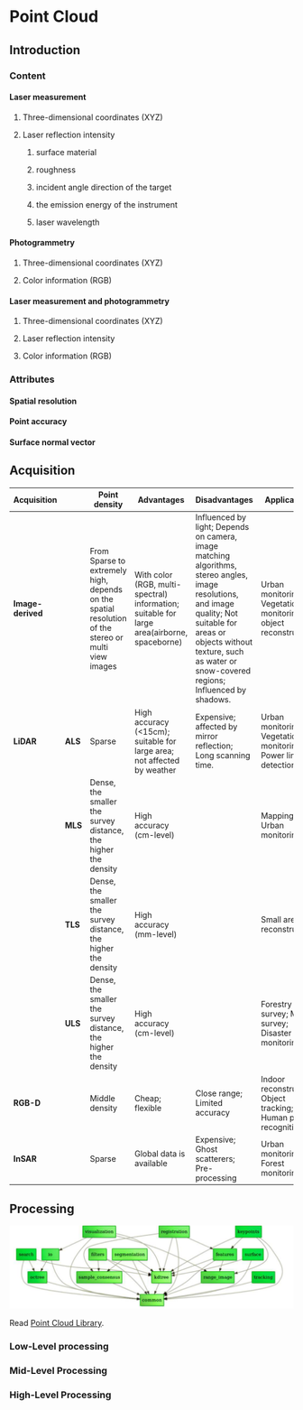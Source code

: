 # Point Cloud
## Introduction

### Content

#### Laser measurement

1. Three-dimensional coordinates (XYZ)

2. Laser reflection intensity

    1. surface material

	2. roughness

	3. incident angle direction of the target

	4. the emission energy of the instrument

	5. laser wavelength

#### Photogrammetry

1. Three-dimensional coordinates (XYZ)

2. Color information (RGB)

#### Laser measurement and photogrammetry

1. Three-dimensional coordinates (XYZ)

2. Laser reflection intensity

3. Color information (RGB)

### Attributes

#### Spatial resolution

#### Point accuracy

#### Surface normal vector

## Acquisition

| Acquisition       |         | Point density                                                                                         | Advantages                                                                                  | Disadvantages                                                                                                                                                                                                                                        | Applications                                                              |
| ----------------- | ------- | ----------------------------------------------------------------------------------------------------- | ------------------------------------------------------------------------------------------- | ---------------------------------------------------------------------------------------------------------------------------------------------------------------------------------------------------------------------------------------------------- | ------------------------------------------------------------------------- |
| **Image-derived** |         | From Sparse to extremely high, depends on the spatial resolution   of the stereo or multi view images | With color (RGB, multi-spectral) information; suitable for large area(airborne, spaceborne) | Influenced by light;     Depends on camera, image matching algorithms, stereo angles, image resolutions, and image quality;     Not suitable for areas or objects without texture, such as water or snow-covered regions;     Influenced by shadows. | Urban monitoring;     Vegetation monitoring;     3D object reconstruction |
| **LiDAR**         | **ALS** | Sparse                                                                                                | High accuracy (<15cm); suitable for large area; not affected by weather                     | Expensive;     affected by mirror reflection;     Long scanning time.                                                                                                                                                                                | Urban monitoring;     Vegetation monitoring;     Power line detection     |
|                   | **MLS** | Dense, the smaller the survey distance, the higher the density                                        | High accuracy (cm-level)                                                                    |                                                                                                                                                                                                                                                      | Mapping;     Urban monitoring                                             |
|                   | **TLS** | Dense, the smaller the survey distance, the higher the density                                        | High accuracy (mm-level)                                                                    |                                                                                                                                                                                                                                                      | Small area 3D reconstruction                                              |
|                   | **ULS** | Dense, the smaller the survey distance, the higher the density                                        | High accuracy (cm-level)                                                                    |                                                                                                                                                                                                                                                      | Forestry survey;     Mining survey;     Disaster monitoring               |
| **RGB-D**         |         | Middle density                                                                                        | Cheap; flexible                                                                             | Close range;  Limited accuracy                                                                                                                                                                                                                       | Indoor reconstruction;     Object tracking;     Human pose recognition    |
| **InSAR**         |         | Sparse                                                                                                | Global data is available                                                                    | Expensive;     Ghost scatterers;     Pre-processing                                                                                                                                                                                                  | Urban monitoring;     Forest monitoring                                   |

## Processing

![pclstructure](PointCloud.assets/pclstructure.png)

Read [Point Cloud Library][1].

### Low-Level processing

### Mid-Level Processing

### High-Level Processing

[1]:https://pcl.readthedocs.io/projects/tutorials/en/latest/

